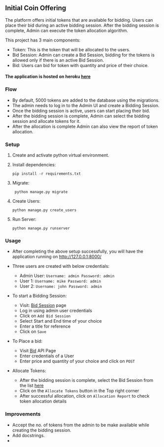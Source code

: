 ## Initial Coin Offering
The platform offers initial tokens that are available for bidding. Users can place their bid during an active bidding session. After the bidding session is complete, Admin can execute the token allocation algorithm.


This project has 3 main components:
* Token: This is the token that will be allocated to the users.
* Bid Session: Admin can create a Bid Session, bidding for the tokens is allowed only if there is an active  Bid Session.
* Bid: Users can bid for token with quantity and price of their choice.

#### The application is hosted on heroku [here](https://initial-coin-offering.herokuapp.com/)
### Flow
* By default, 5000 tokens are added to the database using the migrations.
* The admin needs to log in to the Admin UI and create a Bidding Session.
* Once the bidding session is active, users can start placing their bid.
* After the bidding session is complete, Admin can select the bidding session and allocate tokens for it.
* After the allocation is complete Admin can also view the report of token allocation.

### Setup
1. Create and activate python virtual environment.
2. Install dependencies:
   
    ```shell
    pip install -r requirements.txt
   ```
3. Migrate:
   ```shell
    python manage.py migrate
   ```
4. Create Users: 
    ```shell
    python manage.py create_users
    ```
5. Run Server:
   ```shell
   python manage.py runserver
   ```
   
### Usage
* After completing the above setup successfully, you will have the application running on http://127.0.0.1:8000/
* Three users are created with below credentials:
  * Admin User: `Username: admin Password: admin`
  * User 1: `Username: mike Password: admin`
  * User 2: `Username: john Password: admin`
  

* To start a Bidding Session:
  * Visit: [Bid Session](http://127.0.0.1:8000/admin/login/?next=/admin/coin_offering/bidsession/) page
  * Log in using admin user credentials
  * Click on `Add Bid Session`
  * Select Start and End time of your choice
  * Enter a title for reference
  * Click on `Save`
  

* To Place a bid:
  * Visit [Bid](http://127.0.0.1:8000/api-auth/login/?next=/bid/) API Page
  * Enter credentials of a User
  * Enter price and quantity of your choice and click on `POST`


* Allocate Tokens:
  * After the bidding session is complete, select the Bid Session from the list [here](http://127.0.0.1:8000/admin/coin_offering/bidsession/)
  * Click on the `Allocate Tokens` button in the Top right corner
  * After successful allocation, click on `Allocation Report` to check token allocation details
  

### Improvements
* Accept the no. of tokens from the admin to be make available while creating the bidding session.
* Add docstrings.
* 